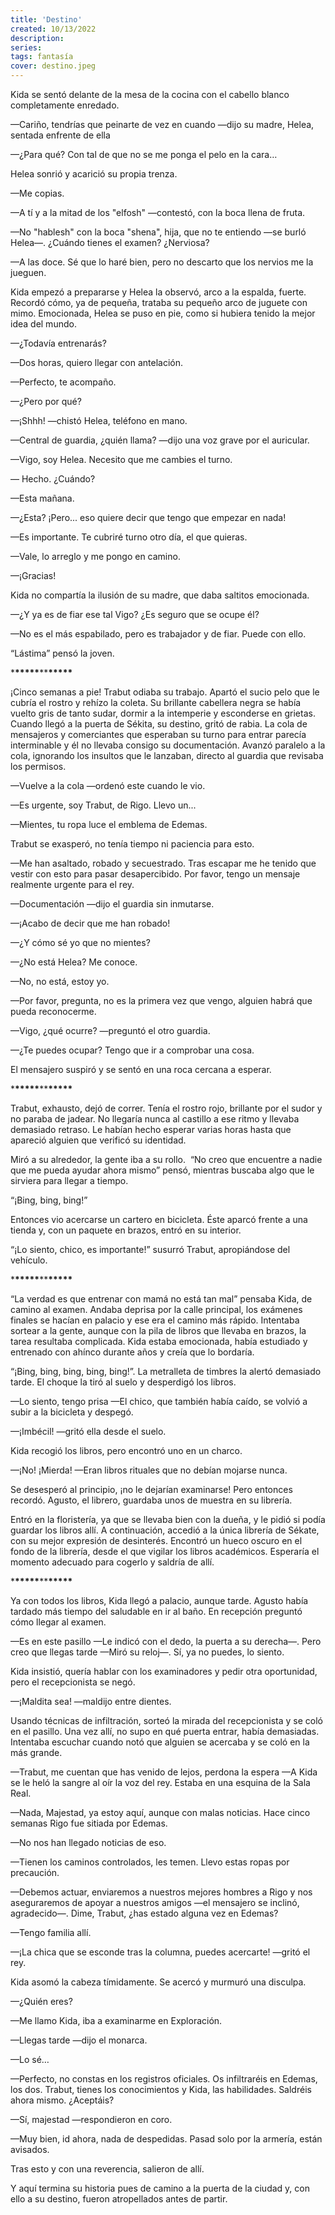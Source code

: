 ```yaml
---
title: 'Destino'
created: 10/13/2022
description:
series:
tags: fantasía
cover: destino.jpeg
---
```


Kida se sentó delante de la mesa de la cocina con el cabello blanco completamente enredado.

—Cariño, tendrías que peinarte de vez en cuando —dijo su madre, Helea, sentada enfrente de ella

—¿Para qué? Con tal de que no se me ponga el pelo en la cara…

Helea sonrió y acarició su propia trenza.

—Me copias.

—A tí y a la mitad de los "elfosh" —contestó, con la boca llena de fruta.

—No "hablesh" con la boca "shena", hija, que no te entiendo —se burló Helea—. ¿Cuándo tienes el examen? ¿Nerviosa?

—A las doce. Sé que lo haré bien, pero no descarto que los nervios me la jueguen.

Kida empezó a prepararse y Helea la observó, arco a la espalda, fuerte. Recordó cómo, ya de pequeña, trataba su pequeño arco de juguete con mimo. Emocionada, Helea se puso en pie, como si hubiera tenido la mejor idea del mundo.

—¿Todavía entrenarás?

—Dos horas, quiero llegar con antelación.

—Perfecto, te acompaño.

—¿Pero por qué?

—¡Shhh! —chistó Helea, teléfono en mano.

—Central de guardia, ¿quién llama? —dijo una voz grave por el auricular.

—Vigo, soy Helea. Necesito que me cambies el turno.

— Hecho. ¿Cuándo?

—Esta mañana.

—¿Esta? ¡Pero... eso quiere decir que tengo que empezar en nada!

—Es importante. Te cubriré turno otro día, el que quieras.

—Vale, lo arreglo y me pongo en camino.

—¡Gracias!

Kida no compartía la ilusión de su madre, que daba saltitos emocionada.

—¿Y ya es de fiar ese tal Vigo? ¿Es seguro que se ocupe él?

—No es el más espabilado, pero es trabajador y de fiar. Puede con ello.

“Lástima” pensó la joven.

\***\*\*\*\*\***\*\***\*\*\*\*\***

¡Cinco semanas a pie! Trabut odiaba su trabajo. Apartó el sucio pelo que le cubría el rostro y rehízo la coleta. Su brillante cabellera negra se había vuelto gris de tanto sudar, dormir a la intemperie y esconderse en grietas. Cuando llegó a la puerta de Sékita, su destino, gritó de rabia. La cola de mensajeros y comerciantes que esperaban su turno para entrar parecía interminable y él no llevaba consigo su documentación. Avanzó paralelo a la cola, ignorando los insultos que le lanzaban, directo al guardia que revisaba los permisos.

—Vuelve a la cola —ordenó este cuando le vio.

—Es urgente, soy Trabut, de Rigo. Llevo un...

—Mientes, tu ropa luce el emblema de Edemas.

Trabut se exasperó, no tenía tiempo ni paciencia para esto.

—Me han asaltado, robado y secuestrado. Tras escapar me he tenido que vestir con esto para pasar desapercibido. Por favor, tengo un mensaje realmente urgente para el rey.

—Documentación —dijo el guardia sin inmutarse.

—¡Acabo de decir que me han robado!

—¿Y cómo sé yo que no mientes?

—¿No está Helea? Me conoce.

—No, no está, estoy yo.

—Por favor, pregunta, no es la primera vez que vengo, alguien habrá que pueda reconocerme.

—Vigo, ¿qué ocurre? —preguntó el otro guardia.

—¿Te puedes ocupar? Tengo que ir a comprobar una cosa.

El mensajero suspiró y se sentó en una roca cercana a esperar.

\***\*\*\*\*\***\*\***\*\*\*\*\***

Trabut, exhausto, dejó de correr. Tenía el rostro rojo, brillante por el sudor y no paraba de jadear. No llegaría nunca al castillo a ese ritmo y llevaba demasiado retraso. Le habían hecho esperar varias horas hasta que apareció alguien que verificó su identidad.

Miró a su alrededor, la gente iba a su rollo.  “No creo que encuentre a nadie que me pueda ayudar ahora mismo” pensó, mientras buscaba algo que le sirviera para llegar a tiempo.

“¡Bing, bing, bing!”

Entonces vio acercarse un cartero en bicicleta. Éste aparcó frente a una tienda y, con un paquete en brazos, entró en su interior.

“¡Lo siento, chico, es importante!” susurró Trabut, apropiándose del vehículo.

\***\*\*\*\*\***\*\***\*\*\*\*\***

“La verdad es que entrenar con mamá no está tan mal” pensaba Kida, de camino al examen. Andaba deprisa por la calle principal, los exámenes finales se hacían en palacio y ese era el camino más rápido. Intentaba sortear a la gente, aunque con la pila de libros que llevaba en brazos, la tarea resultaba complicada. Kida estaba emocionada, había estudiado y entrenado con ahínco durante años y creía que lo bordaría.

“¡Bing, bing, bing, bing, bing!”. La metralleta de timbres la alertó demasiado tarde. El choque la tiró al suelo y desperdigó los libros.

—Lo siento, tengo prisa —El chico, que también había caído, se volvió a subir a la bicicleta y despegó.

—¡Imbécil! —gritó ella desde el suelo.

Kida recogió los libros, pero encontró uno en un charco.

—¡No! ¡Mierda! —Eran libros rituales que no debían mojarse nunca.

Se desesperó al principio, ¡no le dejarían examinarse! Pero entonces recordó. Agusto, el librero, guardaba unos de muestra en su librería.

Entró en la floristería, ya que se llevaba bien con la dueña, y le pidió si podía guardar los libros allí. A continuación, accedió a la única librería de Sékate, con su mejor expresión de desinterés. Encontró un hueco oscuro en el fondo de la librería, desde el que vigilar los libros académicos. Esperaría el momento adecuado para cogerlo y saldría de allí.

\***\*\*\*\*\***\*\***\*\*\*\*\***

Ya con todos los libros, Kida llegó a palacio, aunque tarde. Agusto había tardado más tiempo del saludable en ir al baño. En recepción preguntó cómo llegar al examen.

—Es en este pasillo —Le indicó con el dedo, la puerta a su derecha—. Pero creo que llegas tarde —Miró su reloj—. Sí, ya no puedes, lo siento.

Kida insistió, quería hablar con los examinadores y pedir otra oportunidad, pero el recepcionista se negó.

—¡Maldita sea! —maldijo entre dientes.

Usando técnicas de infiltración, sorteó la mirada del recepcionista y se coló en el pasillo. Una vez allí, no supo en qué puerta entrar, había demasiadas. Intentaba escuchar cuando notó que alguien se acercaba y se coló en la más grande.

—Trabut, me cuentan que has venido de lejos, perdona la espera —A Kida se le heló la sangre al oír la voz del rey. Estaba en una esquina de la Sala Real.

—Nada, Majestad, ya estoy aquí, aunque con malas noticias. Hace cinco semanas Rigo fue sitiada por Edemas.

—No nos han llegado noticias de eso.

—Tienen los caminos controlados, les temen. Llevo estas ropas por precaución.

—Debemos actuar, enviaremos a nuestros mejores hombres a Rigo y nos aseguraremos de apoyar a nuestros amigos —el mensajero se inclinó, agradecido—. Dime, Trabut, ¿has estado alguna vez en Edemas?

—Tengo familia allí.

—¡La chica que se esconde tras la columna, puedes acercarte! —gritó el rey.

Kida asomó la cabeza tímidamente. Se acercó y murmuró una disculpa.

—¿Quién eres?

—Me llamo Kida, iba a examinarme en Exploración.

—Llegas tarde —dijo el monarca.

—Lo sé…

—Perfecto, no constas en los registros oficiales. Os infiltraréis en Edemas, los dos. Trabut, tienes los conocimientos y Kida, las habilidades. Saldréis ahora mismo. ¿Aceptáis?

—Sí, majestad —respondieron en coro.

—Muy bien, id ahora, nada de despedidas. Pasad solo por la armería, están avisados.

Tras esto y con una reverencia, salieron de allí.

Y aquí termina su historia pues de camino a la puerta de la ciudad y, con ello a su destino, fueron atropellados antes de partir.
